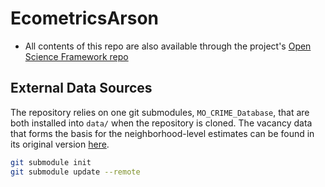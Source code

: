 # EcometricsArson

* All contents of this repo are also available through the project's [Open Science Framework repo](https://osf.io/p4yex/)

## External Data Sources
The repository relies on one git submodules, `MO_CRIME_Database`, that are both installed into `data/` when the repository is cloned. The vacancy data that forms the basis for the neighborhood-level estimates can be found in its original version [here](https://github.com/PrenerLab/EcometricsPrairie/tree/master/02_Data/final/shapefiles/grids_low).

```bash
git submodule init
git submodule update --remote
```